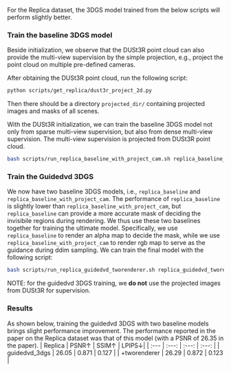 For the Replica dataset, the 3DGS model trained from the below scripts will perform slightly better.  

### Train the baseline 3DGS model
Beside initialization, we observe that the DUSt3R point cloud can also provide the multi-view supervision by the simple projection, e.g., project the point cloud on multiple pre-defined cameras. 

After obtaining the DUSt3R point cloud, run the following script: 
```bash
python scripts/get_replica/dust3r_project_2d.py
```
Then there should be a directory `projected_dir/` containing projected images and masks of all scenes. 

With the DUSt3R initialization, we can train the baseline 3DGS model not only from sparse multi-view supervision, but also from dense multi-view supervision. The multi-view supervision is projected from DUSt3R point cloud. 
```bash
bash scripts/run_replica_baseline_with_project_cam.sh replica_baseline_with_project_cam 0
```

### Train the Guidedvd 3DGS
We now have two baseline 3DGS models, i.e., `replica_baseline` and `replica_baseline_with_project_cam`. The performance of `replica_baseline` is slightly lower than `replica_baseline_with_project_cam`, but `replica_baseline` can provide a more accurate mask of deciding the invisibile regions during rendering. 
We thus use these two baselines together for training the ultimate model. Specifically, we use `replica_baseline` to render an alpha map to decide the mask, while we use `replica_baseline_with_project_cam` to render rgb map to serve as the guidance during ddim sampling. We can train the final model with the following script: 
```bash
bash scripts/run_replica_guidedvd_tworenderer.sh replica_guidedvd_tworenderer 0,1
```
NOTE: for the guidedvd 3DGS training, we **do not** use the projected images from DUSt3R for supervision. 

### Results
As shown below, training the guidedvd 3DGS with two baseline models brings slight performance improvement. The performance reported in the paper on the Replica dataset was that of this model (with a PSNR of 26.35 in the paper).
| Replica | PSNR&uparrow; | SSIM&uparrow; | LPIPS&downarrow;|
| :--- | :---: | :---: | :---: |
| guidedvd_3dgs | 26.05 | 0.871 | 0.127 |
| +tworenderer  | 26.29 | 0.872 | 0.123 |
